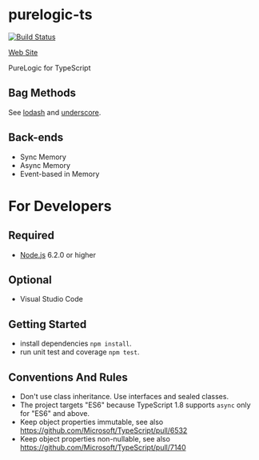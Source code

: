 # purelogic-ts

[![Build Status](https://travis-ci.org/sergey-shandar/purelogic-ts.svg?branch=master)](https://travis-ci.org/sergey-shandar/purelogic-ts)

[Web Site](http://sergey-shandar.github.io/purelogic-ts)

PureLogic for TypeScript

## Bag Methods

See [lodash](https://lodash.com/docs) and [underscore](http://underscorejs.org/).

## Back-ends

- Sync Memory
- Async Memory
- Event-based in Memory

# For Developers

## Required

- [Node.js](https://nodejs.org/en/) 6.2.0 or higher

## Optional

- Visual Studio Code

## Getting Started

- install dependencies `npm install`.
- run unit test and coverage `npm test`.

## Conventions And Rules

- Don't use class inheritance. Use interfaces and sealed classes.
- The project targets "ES6" because TypeScript 1.8 supports `async` only for "ES6" and above.
- Keep object properties immutable, see also https://github.com/Microsoft/TypeScript/pull/6532
- Keep object properties non-nullable, see also https://github.com/Microsoft/TypeScript/pull/7140